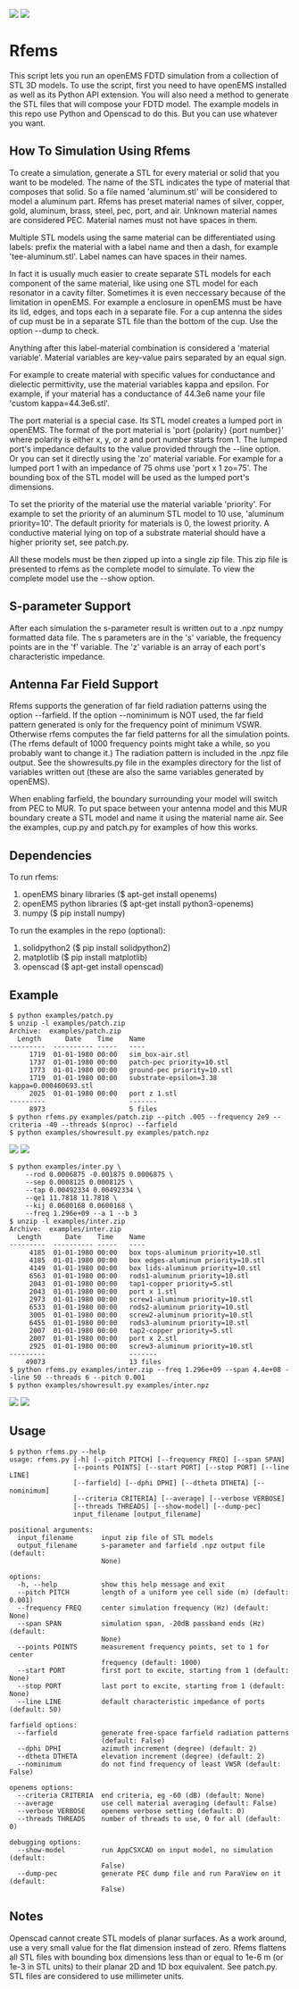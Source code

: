 

![](res/cup-model.png)
![](res/cup-pattern.png)

# Rfems

This script lets you run an openEMS FDTD simulation
from a collection of STL 3D models.  To use the script, first you need to
have openEMS installed as well as its Python API extension.  You 
will also need a method to generate the STL files that will compose your FDTD model.
The example models in this repo use Python and Openscad to do this.  But you can use whatever you want.

## How To Simulation Using Rfems

To create a simulation, generate a STL for every material or solid that you want
to be modeled.  The name of the STL indicates the type of material that composes
that solid.  So a file named 'aluminum.stl' will be considered to model a aluminum
part.  Rfems has preset material names of silver, copper, gold, aluminum, brass,
steel, pec, port, and air.   Unknown material names are considered PEC.
Material names must not have spaces in them.

Multiple STL models using the same material
can be differentiated using labels: prefix the material with a label name and
then a dash, for example 'tee-aluminum.stl'.  Label names can have spaces in their names.

In fact it is usually much easier to
create separate STL models for each component of the same material, like using
one STL model for each resonator in a cavity filter.  Sometimes it is 
even neccessary because of the limitation in openEMS.  For example a enclosure 
in openEMS must be have its lid, edges, and tops each in a separate file.  For a cup antenna the sides
of cup must be in a separate STL file than the bottom of the cup.  Use the option --dump to check.

Anything after this label-material combination is considered a 'material variable'.
Material variables are key-value pairs separated by an equal sign.

For example to create material with specific values for conductance and dielectic permittivity, 
use the material variables kappa and epsilon.  For example, if your material has a conductance of 44.3e6
name your file 'custom kappa=44.3e6.stl'.

The port material is a special case.  Its STL model creates a lumped port in
openEMS.  The format of the port material is 'port {polarity} {port number}' where
polarity is either x, y, or z and port number starts from 1.
The lumped port's impedance defaults to the value provided
through the --line option.  Or you can set it directly using the 'zo' material
variable.  For example for a lumped port 1 with an impedance of 75 ohms use 'port x 1 zo=75'.
The bounding box of the STL model will be used as the lumped port's dimensions.

To set the priority of the material use the material variable 'priority'.  For example
to set the priority of an aluminum STL model to 10 use, 'aluminum priority=10'.  The
default priority for materials is 0, the lowest priority.  A conductive material 
lying on top of a substrate material should have a higher priority set, see patch.py.

All these models must be then zipped up into a single zip file.  This zip file is
presented to rfems as the complete model to simulate.  To view the complete model use the --show option.

## S-parameter Support

After each simulation the s-parameter result is written out to a .npz numpy formatted
data file.  The s parameters are in the 's' variable, the frequency points are in
the 'f' variable.  The 'z' variable is an array of each port's characteristic impedance.

## Antenna Far Field Support

Rfems supports the generation of far field radiation patterns using the option
--farfield.  If the option --nominimum is NOT used, the far field pattern generated
is only for the frequency point of minimum VSWR.  Otherwise rfems computes the
far field patterns for all the simulation points. (The rfems default of 1000 frequency points
might take a while, so you probably want to change it.)
The radiation pattern is included in the .npz file output.
See the showresults.py file in the examples directory for the list of variables written
out (these are also the same variables generated by openEMS).

When enabling farfield, the boundary surrounding your model will switch from PEC
to MUR.  To put space between your antenna model and this MUR boundary create a STL model
and name it using the material name air.   See the examples, cup.py and patch.py for
examples of how this works.

## Dependencies

To run rfems:

1. openEMS binary libraries ($ apt-get install openems)
2. openEMS python libraries ($ apt-get install python3-openems)
3. numpy ($ pip install numpy)

To run the examples in the repo (optional):

1. solidpython2 ($ pip install solidpython2)
2. matplotlib ($ pip install matplotlib)
3. openscad ($ apt-get install openscad)

## Example

```
$ python examples/patch.py
$ unzip -l examples/patch.zip
Archive:  examples/patch.zip
  Length      Date    Time    Name
---------  ---------- -----   ----
     1719  01-01-1980 00:00   sim_box-air.stl
     1737  01-01-1980 00:00   patch-pec priority=10.stl
     1773  01-01-1980 00:00   ground-pec priority=10.stl
     1719  01-01-1980 00:00   substrate-epsilon=3.38 kappa=0.000460693.stl
     2025  01-01-1980 00:00   port z 1.stl
---------                     -------
     8973                     5 files
$ python rfems.py examples/patch.zip --pitch .005 --frequency 2e9 --criteria -40 --threads $(nproc) --farfield
$ python examples/showresult.py examples/patch.npz
```
![](res/patch-model.png)
![](res/patch-pattern.png)

```
$ python examples/inter.py \
    --rod 0.0006875 -0.001875 0.0006875 \
    --sep 0.0008125 0.0008125 \
    --tap 0.00492334 0.00492334 \
    --qe1 11.7818 11.7818 \
    --kij 0.0600168 0.0600168 \
    --freq 1.296e+09 --a 1 --b 3
$ unzip -l examples/inter.zip
Archive:  examples/inter.zip
  Length      Date    Time    Name
---------  ---------- -----   ----
     4185  01-01-1980 00:00   box tops-aluminum priority=10.stl
     4185  01-01-1980 00:00   box edges-aluminum priority=10.stl
     4149  01-01-1980 00:00   box lids-aluminum priority=10.stl
     6563  01-01-1980 00:00   rods1-aluminum priority=10.stl
     2043  01-01-1980 00:00   tap1-copper priority=5.stl
     2043  01-01-1980 00:00   port x 1.stl
     2973  01-01-1980 00:00   screw1-aluminum priority=10.stl
     6533  01-01-1980 00:00   rods2-aluminum priority=10.stl
     3005  01-01-1980 00:00   screw2-aluminum priority=10.stl
     6455  01-01-1980 00:00   rods3-aluminum priority=10.stl
     2007  01-01-1980 00:00   tap2-copper priority=5.stl
     2007  01-01-1980 00:00   port x 2.stl
     2925  01-01-1980 00:00   screw3-aluminum priority=10.stl
---------                     -------
    49073                     13 files
$ python rfems.py examples/inter.zip --freq 1.296e+09 --span 4.4e+08 --line 50 --threads 6 --pitch 0.001
$ python examples/showresult.py examples/inter.npz
```
![](res/filter-model.png)
![](res/filter-sparam.png)

## Usage

```
$ python rfems.py --help
usage: rfems.py [-h] [--pitch PITCH] [--frequency FREQ] [--span SPAN]
                [--points POINTS] [--start PORT] [--stop PORT] [--line LINE]
                [--farfield] [--dphi DPHI] [--dtheta DTHETA] [--nominimum]
                [--criteria CRITERIA] [--average] [--verbose VERBOSE]
                [--threads THREADS] [--show-model] [--dump-pec]
                input_filename [output_filename]

positional arguments:
  input_filename       input zip file of STL models
  output_filename      s-parameter and farfield .npz output file (default:
                       None)

options:
  -h, --help           show this help message and exit
  --pitch PITCH        length of a uniform yee cell side (m) (default: 0.001)
  --frequency FREQ     center simulation frequency (Hz) (default: None)
  --span SPAN          simulation span, -20dB passband ends (Hz) (default:
                       None)
  --points POINTS      measurement frequency points, set to 1 for center
                       frequency (default: 1000)
  --start PORT         first port to excite, starting from 1 (default: None)
  --stop PORT          last port to excite, starting from 1 (default: None)
  --line LINE          default characteristic impedance of ports (default: 50)

farfield options:
  --farfield           generate free-space farfield radiation patterns
                       (default: False)
  --dphi DPHI          azimuth increment (degree) (default: 2)
  --dtheta DTHETA      elevation increment (degree) (default: 2)
  --nominimum          do not find frequency of least VWSR (default: False)

openems options:
  --criteria CRITERIA  end criteria, eg -60 (dB) (default: None)
  --average            use cell material averaging (default: False)
  --verbose VERBOSE    openems verbose setting (default: 0)
  --threads THREADS    number of threads to use, 0 for all (default: 0)

debugging options:
  --show-model         run AppCSXCAD on input model, no simulation (default:
                       False)
  --dump-pec           generate PEC dump file and run ParaView on it (default:
                       False)
```

## Notes

Openscad cannot create STL models of planar surfaces.  As a work around, use a very small value for the flat dimension instead of zero.  Rfems flattens all STL files with bounding box dimensions less than or equal to 1e-6 m (or 1e-3 in STL units) to their planar 2D and 1D box equivalent.  See patch.py.  STL files are considered to use millimeter units.

